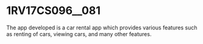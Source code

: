 # 1RV17CS096__081
The app developed is a car rental app which provides various features such as renting of cars, viewing cars, and many other features. 
